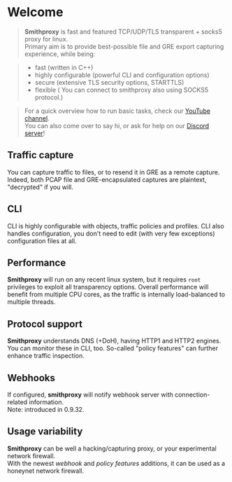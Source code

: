 # Welcome

> **Smithproxy** is fast and featured TCP/UDP/TLS transparent + socks5 proxy for linux.  
> Primary aim is to provide best-possible file and GRE export capturing experience, while being:

> * fast (written in C++)  
> * highly configurable (powerful CLI and configuration options)  
> * secure (extensive TLS security options, STARTTLS)  
> * flexible ( You can connect to smithproxy also using SOCKS5 protocol.)  

> For a quick overview how to run basic tasks, check our [YouTube channel](https://www.youtube.com/channel/UCb7BciVQp2pdQw9ndueTlvA).  
> You can also come over to say hi, or ask for help on our [Discord server](https://discord.gg/vf4Qwwt)!

## Traffic capture
You can capture traffic to files, or to resend it in GRE as a remote capture. Indeed, both PCAP file and GRE-encapsulated
captures are plaintext, "decrypted" if you will.  

##  CLI
CLI is highly configurable with objects, traffic policies and profiles. CLI also handles configuration,
you don't need to edit (with very few exceptions) configuration files at all.

## Performance
**Smithproxy** will run on any recent linux system, but it requires `root` privileges to exploit all transparency options.
Overall performance will benefit from multiple CPU cores, as the traffic is internally load-balanced to multiple threads.

## Protocol support
**Smithproxy** understands DNS (+DoH), having HTTP1 and HTTP2 engines. You can monitor these in CLI, too.
So-called "policy features" can further enhance traffic inspection. 

## Webhooks
If configured, **smithproxy** will notify webhook server with connection-related information.  
Note: introduced in 0.9.32.

## Usage variability
**Smithproxy** can be well a hacking/capturing proxy, or your experimental network firewall.   
With the newest _webhook_ and _policy features_ additions, it can be used as a honeynet network firewall. 

